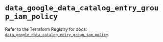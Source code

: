# `data_google_data_catalog_entry_group_iam_policy`

Refer to the Terraform Registry for docs: [`data_google_data_catalog_entry_group_iam_policy`](https://registry.terraform.io/providers/hashicorp/google-beta/6.11.1/docs/data-sources/google_data_catalog_entry_group_iam_policy).
